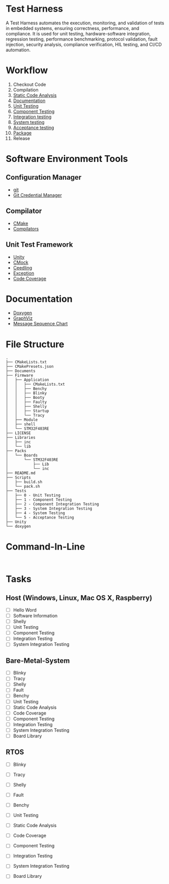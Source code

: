 # Test Harness

A Test Harness automates the execution, monitoring, and validation of tests in embedded systems, ensuring correctness, performance, and compliance. It is used for unit testing, hardware-software integration, regression testing, performance benchmarking, protocol validation, fault injection, security analysis, compliance verification, HIL testing, and CI/CD automation.

# Workflow

1. Checkout Code
2. Compilation
4. [Static Code Analysis](./Documents/CodeAnalysis.md)
5. [Documentation](./Documents/Documentation.md)
6. [Unit Testing](./Documents/FirmwareUnitTesting.md)
8. [Component Testing](./Documents/FirmwareComponentTesting.md)
9. [Integration testing](./Documents/FirmwareIntegrationTesting.md)
7. [System testing](./Documents/FirmwareSystemTesting.md)
8. [Acceptance testing](./Documents/FirmwareAcceptanceTesting.md)
9. [Package](./Documents/FirmwarePackage.md)
10. Release

# Software Environment Tools

## Configuration Manager

* [git](https://git-scm.com/)
* [Git Credential Manager](https://github.com/git-ecosystem/git-credential-manager)
  
## Compilator

* [CMake](https://cmake.org/)
* [Compilators]()

## Unit Test Framework

* [Unity](https://www.throwtheswitch.org/unity/)
* [CMock](https://www.throwtheswitch.org/cmock)
* [Ceedling](https://www.throwtheswitch.org/ceedling)
* [Exception](https://www.throwtheswitch.org/cexception)
* [Code Coverage](https://mcuoneclipse.com/2014/12/26/code-coverage-for-embedded-target-with-eclipse-gcc-and-gcov/)

# Documentation

* [Doxygen](https://www.doxygen.nl)
* [GraphViz](https://graphviz.org/download/)
* [Message Sequence Chart](https://www.mcternan.me.uk/mscgen/)

# File Structure

```
.
├── CMakeLists.txt
├── CMakePresets.json
├── Documents
├── Firmware
│   ├── Application
│   │   ├── CMakeLists.txt
│   │   ├── Benchy
│   │   ├── Blinky
│   │   ├── Booty
│   │   ├── Faulty
│   │   ├── Shelly
│   │   ├── Startup
│   │   └── Tracy
│   ├── Module
│   ├── shell
│   └── STM32F403RE
├── LICENSE
├── Libraries
│   ├── inc
│   └── lib
├── Packs
│   └── Boards
│       └── STM32F403RE
│           ├── Lib
│           └── inc
├── README.md
├── Scripts
│   ├── build.sh
│   └── pack.sh
├── Tests
│   ├── 0 - Unit Testing
│   ├── 1 - Component Testing
│   ├── 2 - Component Integration Testing
│   ├── 3 - System Integration Testing
│   ├── 4 - System Testing
│   └── 5 - Acceptance Testing
├── Unity
└── doxygen
```

# Command-In-Line

## 

```
```


# Tasks

## Host (Windows, Linux, Mac OS X, Raspberry)
- [ ] Hello Word
- [ ] Software Information
- [ ] Shelly
- [ ] Unit Testing
- [ ] Component Testing
- [ ] Integration Testing
- [ ] System Integration Testing

## Bare-Metal-System
- [ ] Blinky
- [ ] Tracy
- [ ] Shelly
- [ ] Fault
- [ ] Benchy
- [ ] Unit Testing
- [ ] Static Code Analysis
- [ ] Code Coverage
- [ ] Component Testing
- [ ] Integration Testing
- [ ] System Integration Testing
- [ ] Board Library 

## RTOS
- [ ] Blinky
- [ ] Tracy
- [ ] Shelly
- [ ] Fault
- [ ] Benchy
- [ ] Unit Testing
- [ ] Static Code Analysis
- [ ] Code Coverage
- [ ] Component Testing
- [ ] Integration Testing
- [ ] System Integration Testing
- [ ] Board Library 


